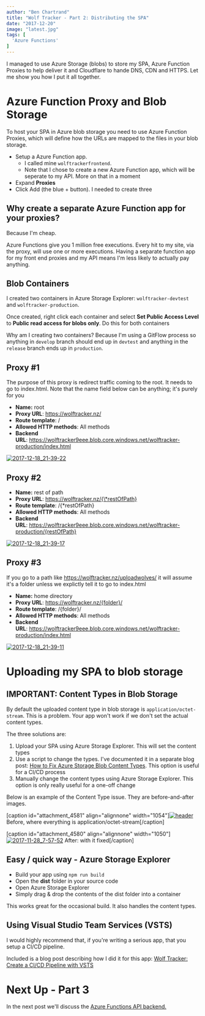 ```yaml
---
author: "Ben Chartrand"
title: "Wolf Tracker - Part 2: Distributing the SPA"
date: "2017-12-20"
image: "latest.jpg"
tags: [
  'Azure Functions'
]
---
```


I managed to use Azure Storage (blobs) to store my SPA, Azure Function Proxies to help deliver it and Cloudflare to hande DNS, CDN and HTTPS. Let me show you how I put it all together.

# Azure Function Proxy and Blob Storage

To host your SPA in Azure blob storage you need to use Azure Function Proxies, which will define how the URLs are mapped to the files in your blob storage.

- Setup a Azure Function app.
    - I called mine `wolftrackerfrontend`.
    - Note that I chose to create a new Azure Function app, which will be seperate to my API. More on that in a moment
- Expand **Proxies**
- Click Add (the blue + button). I needed to create three

## Why create a separate Azure Function app for your proxies?

Because I'm cheap.

Azure Functions give you 1 million free executions. Every hit to my site, via the proxy, will use one or more executions. Having a separate function app for my front end proxies and my API means I'm less likely to actually pay anything.

## Blob Containers

I created two containers in Azure Storage Explorer: `wolftracker-devtest` and `wolftracker-production`.

Once created, right click each container and select **Set Public Access Level** to **Public read access for blobs only**. Do this for both containers

Why am I creating two containers? Because I'm using a GitFlow process so anything in `develop` branch should end up in `devtest` and anything in the `release` branch ends up in `production`.

## Proxy #1

The purpose of this proxy is redirect traffic coming to the root. It needs to go to index.html. Note that the name field below can be anything; it's purely for you

- **Name:** root
- **Proxy URL**: https://wolftracker.nz/
- **Route template**: /
- **Allowed HTTP methods**: All methods
- **Backend URL**: https://wolftracker9eee.blob.core.windows.net/wolftracker-production/index.html

[![2017-12-18_21-39-22](images/2017-12-18_21-39-22.png)](https://liftcodeplay.files.wordpress.com/2017/12/2017-12-18_21-39-22.png)

## Proxy #2

- **Name:** rest of path
- **Proxy URL**: https://wolftracker.nz/{\*restOfPath}
- **Route template**: /{\*restOfPath}
- **Allowed HTTP methods**: All methods
- **Backend URL**: https://wolftracker9eee.blob.core.windows.net/wolftracker-production/{restOfPath}

[![2017-12-18_21-39-17](images/2017-12-18_21-39-17.png)](https://liftcodeplay.files.wordpress.com/2017/12/2017-12-18_21-39-17.png)

## Proxy #3

If you go to a path like https://wolftracker.nz/uploadwolves/ it will assume it's a folder unless we explictly tell it to go to index.html

- **Name:** home directory
- **Proxy URL**: https://wolftracker.nz/{folder}/
- **Route template**: /{folder}/
- **Allowed HTTP methods**: All methods
- **Backend URL**: https://wolftracker9eee.blob.core.windows.net/wolftracker-production/index.html

[![2017-12-18_21-39-11](images/2017-12-18_21-39-11.png)](https://liftcodeplay.files.wordpress.com/2017/12/2017-12-18_21-39-11.png)

# Uploading my SPA to blob storage

## IMPORTANT: Content Types in Blob Storage

By default the uploaded content type in blob storage is `application/octet-stream`. This is a problem. Your app won't work if we don't set the actual content types.

The three solutions are:

1. Upload your SPA using Azure Storage Explorer. This will set the content types
2. Use a script to change the types. I've documented it in a separate blog post: [How to Fix Azure Storage Blob Content Types](http://liftcodeplay.com/2017/11/28/how-to-fix-azure-storage-blob-content-types/). This option is useful for a CI/CD process
3. Manually change the content types using Azure Storage Explorer. This option is only really useful for a one-off change

Below is an example of the Content Type issue. They are before-and-after images.

\[caption id="attachment\_4581" align="alignnone" width="1054"\][![header](images/header7.png)](https://liftcodeplay.files.wordpress.com/2017/11/header7.png) Before, where everything is application/octet-stream\[/caption\]

\[caption id="attachment\_4580" align="alignnone" width="1050"\][![2017-11-28_7-57-52](images/2017-11-28_7-57-521.png)](https://liftcodeplay.files.wordpress.com/2017/11/2017-11-28_7-57-521.png) After: with it fixed\[/caption\]

## Easy / quick way - Azure Storage Explorer

- Build your app using `npm run build`
- Open the **dist** folder in your source code
- Open Azure Storage Explorer
- Simply drag & drop the contents of the dist folder into a container

This works great for the occasional build. It also handles the content types.

## Using Visual Studio Team Services (VSTS)

I would highly recommend that, if you're writing a serious app, that you setup a CI/CD pipeline.

Included is a blog post describing how I did it for this app: [Wolf Tracker: Create a CI/CD Pipeline with VSTS](http://liftcodeplay.com/2017/12/18/wolf-tracker-create-a-ci-cd-pipeline-with-vsts/)

# Next Up - Part 3

In the next post we'll discuss the [Azure Functions API backend.](http://liftcodeplay.com/2017/12/20/wolf-tracker-part-3-azure-function-backend/)
